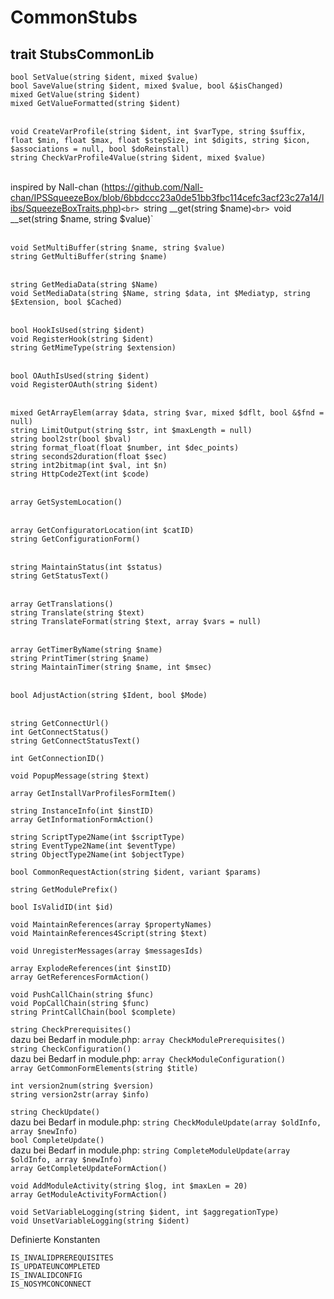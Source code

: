 # CommonStubs

## trait StubsCommonLib

`bool SetValue(string $ident, mixed $value)`<br>
`bool SaveValue(string $ident, mixed $value, bool &$isChanged)`<br>
`mixed GetValue(string $ident)`<br>
`mixed GetValueFormatted(string $ident)`<br>
<br>

`void CreateVarProfile(string $ident, int $varType, string $suffix, float $min, float $max, float $stepSize, int $digits, string $icon, $associations = null, bool $doReinstall)`<br>
`string CheckVarProfile4Value(string $ident, mixed $value)`<br>
<br>

inspired by Nall-chan (https://github.com/Nall-chan/IPSSqueezeBox/blob/6bbdccc23a0de51bb3fbc114cefc3acf23c27a14/libs/SqueezeBoxTraits.php)`<br>
`string __get(string $name)`<br>
`void __set(string $name, string $value)`<br>
<br>

`void SetMultiBuffer(string $name, string $value)`<br>
`string GetMultiBuffer(string $name)`<br>
<br>

`string GetMediaData(string $Name)`<br>
`void SetMediaData(string $Name, string $data, int $Mediatyp, string $Extension, bool $Cached)`<br>
<br>

`bool HookIsUsed(string $ident)`<br>
`void RegisterHook(string $ident)`<br>
`string GetMimeType(string $extension)`<br>
<br>

`bool OAuthIsUsed(string $ident)`<br>
`void RegisterOAuth(string $ident)`<br>
<br>

`mixed GetArrayElem(array $data, string $var, mixed $dflt, bool &$fnd = null)`<br>
`string LimitOutput(string $str, int $maxLength = null)`<br>
`string bool2str(bool $bval)`<br>
`string format_float(float $number, int $dec_points)`<br>
`string seconds2duration(float $sec)`<br>
`string int2bitmap(int $val, int $n)`<br>
`string HttpCode2Text(int $code)`<br>
<br>

`array GetSystemLocation()`<br>
<br>

`array GetConfiguratorLocation(int $catID)`<br>
`string GetConfigurationForm()`<br>
<br>

`string MaintainStatus(int $status)`<br>
`string GetStatusText()`<br>
<br>

`array GetTranslations()`<br>
`string Translate(string $text)`<br>
`string TranslateFormat(string $text, array $vars = null)`<br>
<br>

`array GetTimerByName(string $name)`<br>
`string PrintTimer(string $name)`<br>
`string MaintainTimer(string $name, int $msec)`<br>
<br>

`bool AdjustAction(string $Ident, bool $Mode)`<br>
<br>

`string GetConnectUrl()`<br>
`int GetConnectStatus()`<br>
`string GetConnectStatusText()`<br>

`int GetConnectionID()`<br>

`void PopupMessage(string $text)`<br>

`array GetInstallVarProfilesFormItem()`<br>

`string InstanceInfo(int $instID)`<br>
`array GetInformationFormAction()`<br>

`string ScriptType2Name(int $scriptType)`<br>
`string EventType2Name(int $eventType)`<br>
`string ObjectType2Name(int $objectType)`<br>

`bool CommonRequestAction(string $ident, variant $params)`<br>

`string GetModulePrefix()`<br>

`bool IsValidID(int $id)`<br>

`void MaintainReferences(array $propertyNames)`<br>
`void MaintainReferences4Script(string $text)`<br>

`void UnregisterMessages(array $messagesIds)`<br>

`array ExplodeReferences(int $instID)`<br>
`array GetReferencesFormAction()`<br>

`void PushCallChain(string $func)`<br>
`void PopCallChain(string $func)`<br>
`string PrintCallChain(bool $complete)`<br>

`string CheckPrerequisites()`<br>
dazu bei Bedarf in module.php: `array CheckModulePrerequisites()`<br>
`string CheckConfiguration()`<br>
dazu bei Bedarf in module.php: `array CheckModuleConfiguration()`<br>
`array GetCommonFormElements(string $title)`<br>

`int version2num(string $version)`<br>
`string version2str(array $info)`<br>

`string CheckUpdate()`<br>
dazu bei Bedarf in module.php: `string CheckModuleUpdate(array $oldInfo, array $newInfo)`<br>
`bool CompleteUpdate()`<br>
dazu bei Bedarf in module.php: `string CompleteModuleUpdate(array $oldInfo, array $newInfo)`<br>
`array GetCompleteUpdateFormAction()`<br>

`void AddModuleActivity(string $log, int $maxLen = 20)`<br>
`array GetModuleActivityFormAction()`<br>

`void SetVariableLogging(string $ident, int $aggregationType)`<br>
`void UnsetVariableLogging(string $ident)`<br>


Definierte Konstanten
```
IS_INVALIDPREREQUISITES
IS_UPDATEUNCOMPLETED
IS_INVALIDCONFIG
IS_NOSYMCONCONNECT
```
